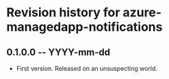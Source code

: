 # Revision history for azure-managedapp-notifications

## 0.1.0.0 -- YYYY-mm-dd

* First version. Released on an unsuspecting world.
